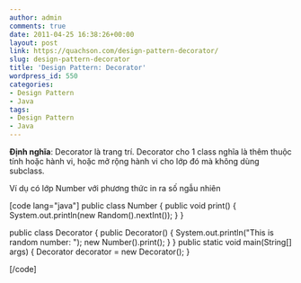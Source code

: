 ```yaml
---
author: admin
comments: true
date: 2011-04-25 16:38:26+00:00
layout: post
link: https://quachson.com/design-pattern-decorator/
slug: design-pattern-decorator
title: 'Design Pattern: Decorator'
wordpress_id: 550
categories:
- Design Pattern
- Java
tags:
- Design Pattern
- Java
---
```


**Định nghĩa**: Decorator là trang trí. Decorator cho 1 class nghĩa là thêm thuộc tính hoặc hành vi, hoặc mở rộng hành vi cho lớp đó mà không dùng subclass.

Ví dụ có lớp Number với phương thức in ra số ngẫu nhiên

[code lang="java"]
public class Number {
   public void print() {
      System.out.println(new Random().nextInt());
   }
}

public class Decorator {
   public Decorator() {
      System.out.println("This is random number: ");
      new Number().print();
   }
}
public static void main(String[] args) {
   Decorator decorator = new Decorator();
}


[/code]
